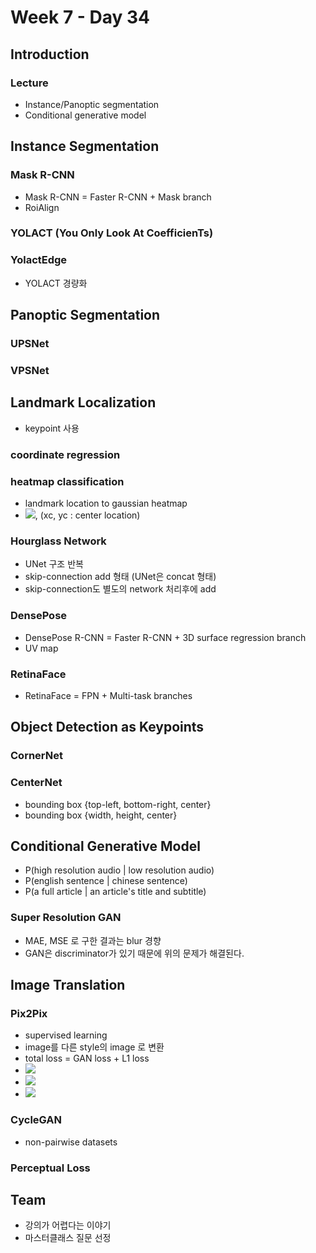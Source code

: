 # Week 7 - Day 34

## Introduction

### Lecture

- Instance/Panoptic segmentation
- Conditional generative model

## Instance Segmentation

### Mask R-CNN

- Mask R-CNN = Faster R-CNN + Mask branch
- RoiAlign

### YOLACT (You Only Look At CoefficienTs)

### YolactEdge

- YOLACT 경량화

## Panoptic Segmentation

### UPSNet

### VPSNet

## Landmark Localization

- keypoint 사용

### coordinate regression

### heatmap classification

- landmark location to gaussian heatmap
- <img src="https://render.githubusercontent.com/render/math?math=G_\sigma(x,y)=\exp\left(-\frac{(x-x_c)^2%2B(y-y_c)^2}{2\sigma^2}\right)">, (xc, yc : center location)

### Hourglass Network

- UNet 구조 반복
- skip-connection add 형태 (UNet은 concat 형태)
- skip-connection도 별도의 network 처리후에 add

### DensePose

- DensePose R-CNN = Faster R-CNN + 3D surface regression branch
- UV map

### RetinaFace

- RetinaFace = FPN + Multi-task branches

## Object Detection as Keypoints

### CornerNet

### CenterNet

- bounding box {top-left, bottom-right, center}
- bounding box {width, height, center}

## Conditional Generative Model

- P(high resolution audio | low resolution audio)
- P(english sentence | chinese sentence)
- P(a full article | an article's title and subtitle)

### Super Resolution GAN

- MAE, MSE 로 구한 결과는 blur 경향
- GAN은 discriminator가 있기 때문에 위의 문제가 해결된다.

## Image Translation

### Pix2Pix

- supervised learning
- image를 다른 style의 image 로 변환
- total loss = GAN loss + L1 loss
- <img src="https://render.githubusercontent.com/render/math?math=G^*=\arg\min_G\max_D\mathcal{L}_{cGAN}(G,D) %2B \lambda \mathcal{L}_{L1}(G)">
- <img src="https://render.githubusercontent.com/render/math?math=\mathcal{L}_{cGAN}(G,D)=\mathbb{E}_{x,y}[\log D(x,y)] %2B \mathbb{E}_{x,z}[\log(1-D(x,G(x,z))]">
- <img src="https://render.githubusercontent.com/render/math?math=\mathcal{L}_{L1}(G)=\mathbb{E}_{x,y,z}[||y-G(x,z)||_1]">

### CycleGAN

- non-pairwise datasets

### Perceptual Loss

## Team

- 강의가 어렵다는 이야기
- 마스터클래스 질문 선정

